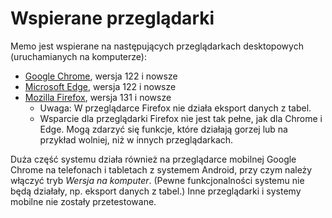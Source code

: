 # Wspierane przeglądarki

Memo jest wspierane na następujących przeglądarkach desktopowych (uruchamianych na komputerze):

- [Google Chrome](https://www.google.com/chrome/), wersja 122 i nowsze
- [Microsoft Edge](https://www.microsoft.com/edge), wersja 122 i nowsze
- [Mozilla Firefox](https://www.mozilla.org/firefox/), wersja 131 i nowsze
  - Uwaga: W przeglądarce Firefox nie działa eksport danych z tabel.
  - Wsparcie dla przeglądarki Firefox nie jest tak pełne, jak dla Chrome i Edge. Mogą zdarzyć się funkcje,
    które działają gorzej lub na przykład wolniej, niż w innych przeglądarkach.

Duża część systemu działa również na przeglądarce mobilnej Google Chrome na telefonach i tabletach z systemem Android,
przy czym należy włączyć tryb _Wersja na komputer_. (Pewne funkcjonalności systemu nie będą działały, np. eksport danych z tabel.)
Inne przeglądarki i systemy mobilne nie zostały przetestowane.
